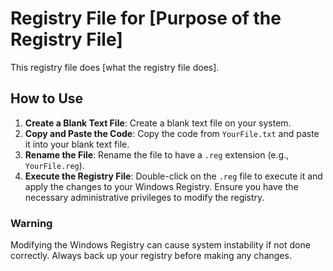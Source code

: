 # Registry File for [Purpose of the Registry File]

This registry file does [what the registry file does].

## How to Use
1. **Create a Blank Text File**: Create a blank text file on your system.
2. **Copy and Paste the Code**: Copy the code from `YourFile.txt` and paste it into your blank text file.
3. **Rename the File**: Rename the file to have a `.reg` extension (e.g., `YourFile.reg`).
4. **Execute the Registry File**: Double-click on the `.reg` file to execute it and apply the changes to your Windows Registry. Ensure you have the necessary administrative privileges to modify the registry.

### Warning
Modifying the Windows Registry can cause system instability if not done correctly. Always back up your registry before making any changes.

